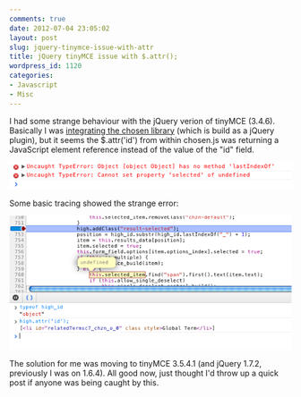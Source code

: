 ```yaml
---
comments: true
date: 2012-07-04 23:05:02
layout: post
slug: jquery-tinymce-issue-with-attr
title: jQuery tinyMCE issue with $.attr();
wordpress_id: 1120
categories:
- Javascript
- Misc
---
```


I had some strange behaviour with the jQuery verion of tinyMCE (3.4.6). Basically I was [integrating the chosen library](http://harvesthq.github.com/chosen/) (which is build as a jQuery plugin), but it seems the $.attr('id') from within chosen.js was returning a JavaScript element reference instead of the value of the "id" field.

[![](/images/uploads/2012/07/tiny_error.png)](/images/uploads/2012/07/tiny_error.png)

Some basic tracing showed the strange error:

[![](/images/uploads/2012/07/tiny_trace.png)](/images/uploads/2012/07/tiny_trace.png)

The solution for me was moving to tinyMCE 3.5.4.1 (and jQuery 1.7.2, previously I was on 1.6.4). All good now, just thought I'd throw up a quick post if anyone was being caught by this.
